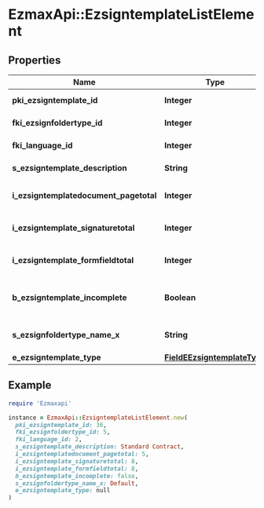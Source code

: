 # EzmaxApi::EzsigntemplateListElement

## Properties

| Name | Type | Description | Notes |
| ---- | ---- | ----------- | ----- |
| **pki_ezsigntemplate_id** | **Integer** | The unique ID of the Ezsigntemplate |  |
| **fki_ezsignfoldertype_id** | **Integer** | The unique ID of the Ezsignfoldertype. | [optional] |
| **fki_language_id** | **Integer** | The unique ID of the Language.  Valid values:  |Value|Description| |-|-| |1|French| |2|English| |  |
| **s_ezsigntemplate_description** | **String** | The description of the Ezsigntemplate |  |
| **i_ezsigntemplatedocument_pagetotal** | **Integer** | The number of pages in the Ezsigntemplatedocument. | [optional] |
| **i_ezsigntemplate_signaturetotal** | **Integer** | The number of total signatures in the Ezsigntemplate. | [optional] |
| **i_ezsigntemplate_formfieldtotal** | **Integer** | The number of total form fields in the Ezsigntemplate. | [optional] |
| **b_ezsigntemplate_incomplete** | **Boolean** | Indicate the Ezsigntemplate is incomplete and cannot be used |  |
| **s_ezsignfoldertype_name_x** | **String** | The name of the Ezsignfoldertype in the language of the requester | [optional] |
| **e_ezsigntemplate_type** | [**FieldEEzsigntemplateType**](FieldEEzsigntemplateType.md) |  |  |

## Example

```ruby
require 'Ezmaxapi'

instance = EzmaxApi::EzsigntemplateListElement.new(
  pki_ezsigntemplate_id: 36,
  fki_ezsignfoldertype_id: 5,
  fki_language_id: 2,
  s_ezsigntemplate_description: Standard Contract,
  i_ezsigntemplatedocument_pagetotal: 5,
  i_ezsigntemplate_signaturetotal: 8,
  i_ezsigntemplate_formfieldtotal: 8,
  b_ezsigntemplate_incomplete: false,
  s_ezsignfoldertype_name_x: Default,
  e_ezsigntemplate_type: null
)
```

